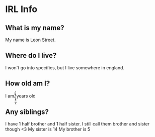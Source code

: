 # IRL Info

## What is my name?
My name is Leon Street.

## Where do I live?
I won't go into specifics, but I live somewhere in england.

## How old am I?
I am  ̸̢̲̙͍͖̮̯̄̎̈́ years old

## Any siblings?
I have 1 half brother and 1 half sister. I still call them brother and sister though <3
My sister is 14
My brother is 5
